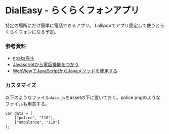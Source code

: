 # DialEasy - らくらくフォンアプリ

特定の場所にだけ簡単に電話できるアプリ。
Lollipopでアプリ固定して使うとらくらくフォンになる予定。


### 参考資料

* [npaka先生](http://www.saturn.dti.ne.jp/npaka/android/ActivityEx/index.html)
* [Javascriptから電話機能をつかう](http://blog.livedoor.jp/hiroki0907/archives/51728780.html)
* [WebViewでJavaScriptからJavaメソッドを使用する](http://techbooster.jpn.org/andriod/application/3189/)

### カスタマイズ

以下のようなファイル```data.js```をassetの下に置いておく。police.pngのようなファイルも用意する。

```
var data = [
    ["police", "110"],
    ["ambulance", "119"]
];```